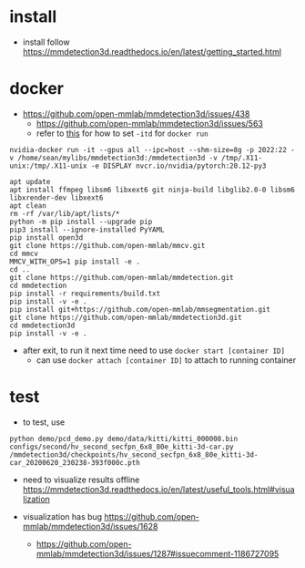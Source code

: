 # install 

- install follow https://mmdetection3d.readthedocs.io/en/latest/getting_started.html

# docker 

- https://github.com/open-mmlab/mmdetection3d/issues/438
  - https://github.com/open-mmlab/mmdetection3d/issues/563
  - refer to [this](https://blog.csdn.net/claram/article/details/104228727) for how to set `-itd` for `docker run`

```
nvidia-docker run -it --gpus all --ipc=host --shm-size=8g -p 2022:22 -v /home/sean/mylibs/mmdetection3d:/mmdetection3d -v /tmp/.X11-unix:/tmp/.X11-unix -e DISPLAY nvcr.io/nvidia/pytorch:20.12-py3
```

```
apt update
apt install ffmpeg libsm6 libxext6 git ninja-build libglib2.0-0 libsm6 libxrender-dev libxext6
apt clean
rm -rf /var/lib/apt/lists/*
python -m pip install --upgrade pip
pip3 install --ignore-installed PyYAML
pip install open3d
git clone https://github.com/open-mmlab/mmcv.git
cd mmcv
MMCV_WITH_OPS=1 pip install -e .
cd ..
git clone https://github.com/open-mmlab/mmdetection.git
cd mmdetection
pip install -r requirements/build.txt
pip install -v -e .
pip install git+https://github.com/open-mmlab/mmsegmentation.git
git clone https://github.com/open-mmlab/mmdetection3d.git
cd mmdetection3d
pip install -v -e .
```

- after exit, to run it next time need to use `docker start [container ID]`
  - can use `docker attach [container ID]` to attach to running container 

# test

- to test, use 
```
python demo/pcd_demo.py demo/data/kitti/kitti_000008.bin configs/second/hv_second_secfpn_6x8_80e_kitti-3d-car.py /mmdetection3d/checkpoints/hv_second_secfpn_6x8_80e_kitti-3d-car_20200620_230238-393f000c.pth 
```

- need to visualize results offline https://mmdetection3d.readthedocs.io/en/latest/useful_tools.html#visualization

- visualization has bug https://github.com/open-mmlab/mmdetection3d/issues/1628
  - https://github.com/open-mmlab/mmdetection3d/issues/1287#issuecomment-1186727095
